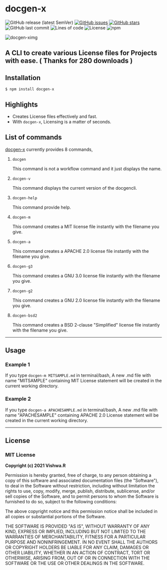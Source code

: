 # docgen-x

![GitHub release (latest SemVer)](https://img.shields.io/github/v/release/code-reaper08/docgen?style=for-the-badge) [![GitHub issues](https://img.shields.io/github/issues/code-reaper08/docgen?style=for-the-badge)](https://github.com/code-reaper08/docgen/issues) [![GitHub stars](https://img.shields.io/github/stars/code-reaper08/docgen?style=for-the-badge)](https://github.com/code-reaper08/docgen/stargazers) ![GitHub last commit](https://img.shields.io/github/last-commit/code-reaper08/docgen?style=for-the-badge) ![Lines of code](https://img.shields.io/tokei/lines/github/code-reaper08/docgen?style=for-the-badge) ![License](https://img.shields.io/badge/License%20-MIT-yellow?style=for-the-badge)
![npm](https://img.shields.io/npm/dt/docgen-x?style=for-the-badge)


![docgen-ximg](https://user-images.githubusercontent.com/64256342/108357866-042e7d00-7214-11eb-81e5-2440fbe83152.png)
## A CLI to create various License files for Projects with ease. ( Thanks for 280 downloads )


## Installation

`$ npm install docgen-x `

## Highlights
+ Creates License files effectively and fast.
+ With `docgen-x`, Licensing is a matter of seconds.

## List of commands
[docgen-x](https://github.com/code-reaper08/docgen-x) currently provides 8 commands,

1. `docgen`

      This command is not a workflow command and it just displays the name.
      

2. `docgen-v`

      This command displays the current version of the docgencli.

3. `docgen-help`

      This command provide help.

4. `docgen-m`

    This command creates a MIT license file instantly with the filename you give.

5. `docgen-a`

    This command creates a APACHE 2.0 license file instantly with the filename you give.

6. `docgen-g3`

    This command creates a GNU 3.0 license file instantly with the filename you give.

7. `docgen-g2`

    This command creates a GNU 2.0 license file instantly with the filename you give.

8. `docgen-bsd2`

    This command creates a BSD 2-clause "Simplified" license file instantly with the filename you give.

---

## Usage 

### Example 1

If you type `docgen-m MITSAMPLE.md` in terminal/bash, A new .md file with name "MITSAMPLE" containing MIT License statement will be created in the current working directory.

### Example 2

If you type `docgen-a APACHESAMPLE.md` in terminal/bash, A new .md file with name "APACHESAMPLE" containing APACHE 2.0 License statement will be created in the current working directory.

---
## License 

### MIT License

**Copyright (c) 2021 Vishwa.R**

Permission is hereby granted, free of charge, to any person obtaining a copy
of this software and associated documentation files (the "Software"), to deal
in the Software without restriction, including without limitation the rights
to use, copy, modify, merge, publish, distribute, sublicense, and/or sell
copies of the Software, and to permit persons to whom the Software is
furnished to do so, subject to the following conditions:

The above copyright notice and this permission notice shall be included in all
copies or substantial portions of the Software.

THE SOFTWARE IS PROVIDED "AS IS", WITHOUT WARRANTY OF ANY KIND, EXPRESS OR
IMPLIED, INCLUDING BUT NOT LIMITED TO THE WARRANTIES OF MERCHANTABILITY,
FITNESS FOR A PARTICULAR PURPOSE AND NONINFRINGEMENT. IN NO EVENT SHALL THE
AUTHORS OR COPYRIGHT HOLDERS BE LIABLE FOR ANY CLAIM, DAMAGES OR OTHER
LIABILITY, WHETHER IN AN ACTION OF CONTRACT, TORT OR OTHERWISE, ARISING FROM,
OUT OF OR IN CONNECTION WITH THE SOFTWARE OR THE USE OR OTHER DEALINGS IN THE
SOFTWARE.

